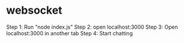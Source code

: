 # websocket

Step 1: Run "node index.js"
Step 2: open localhost:3000
Step 3: Open localhost:3000 in another tab
Step 4: Start chatting
